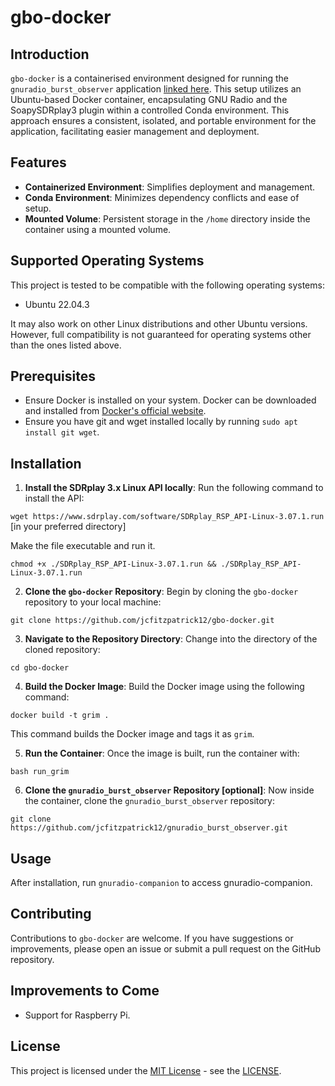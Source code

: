 # gbo-docker

## Introduction
```gbo-docker``` is a containerised environment designed for running the ```gnuradio_burst_observer``` application [linked here](https://github.com/jcfitzpatrick12/gnuradio_burst_observer). This setup utilizes an Ubuntu-based Docker container, encapsulating GNU Radio and the SoapySDRplay3 plugin within a controlled Conda environment. This approach ensures a consistent, isolated, and portable environment for the application, facilitating easier management and deployment. 

## Features
- **Containerized Environment**: Simplifies deployment and management.
- **Conda Environment**: Minimizes dependency conflicts and ease of setup.
- **Mounted Volume**: Persistent storage in the ```/home``` directory inside the container using a mounted volume.

## Supported Operating Systems

This project is tested to be compatible with the following operating systems:

- Ubuntu 22.04.3

It may also work on other Linux distributions and other Ubuntu versions. However, full compatibility is not guaranteed for operating systems other than the ones listed above.

## Prerequisites
- Ensure Docker is installed on your system. Docker can be downloaded and installed from [Docker's official website](https://docs.docker.com/get-docker/).
- Ensure you have git and wget installed locally by running ```sudo apt install git wget```.

## Installation

1. **Install the SDRplay 3.x Linux API locally**:
Run the following command to install the API:

```wget https://www.sdrplay.com/software/SDRplay_RSP_API-Linux-3.07.1.run``` [in your preferred directory]

Make the file executable and run it.

```chmod +x ./SDRplay_RSP_API-Linux-3.07.1.run && ./SDRplay_RSP_API-Linux-3.07.1.run```

2. **Clone the ```gbo-docker``` Repository**:
Begin by cloning the `gbo-docker` repository to your local machine:
   
``` git clone https://github.com/jcfitzpatrick12/gbo-docker.git ```

3. **Navigate to the Repository Directory**:
Change into the directory of the cloned repository:

``` cd gbo-docker ```

4. **Build the Docker Image**:
Build the Docker image using the following command:

``` docker build -t grim . ```

This command builds the Docker image and tags it as `grim`.

5. **Run the Container**:
Once the image is built, run the container with:

``` bash run_grim ```

6. **Clone the ```gnuradio_burst_observer``` Repository [optional]**:
Now inside the container, clone the ```gnuradio_burst_observer``` repository:

```git clone https://github.com/jcfitzpatrick12/gnuradio_burst_observer.git```


## Usage
After installation, run ```gnuradio-companion``` to access gnuradio-companion. 

## Contributing
Contributions to `gbo-docker` are welcome. If you have suggestions or improvements, please open an issue or submit a pull request on the GitHub repository.

## Improvements to Come
- Support for Raspberry Pi.

## License
This project is licensed under the [MIT License](https://opensource.org/licenses/MIT) - see the [LICENSE](LICENSE).
